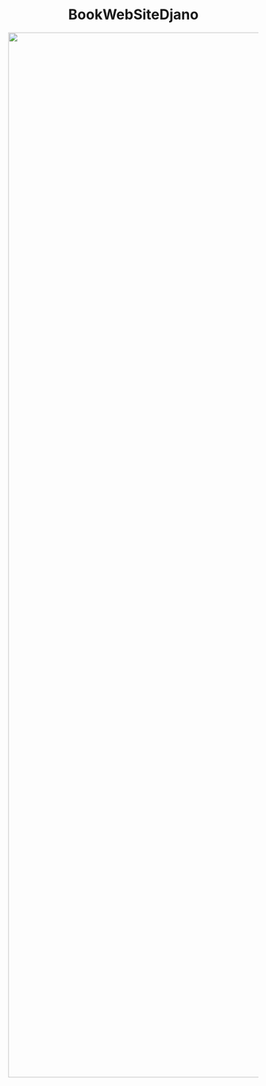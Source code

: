 <h1 align="center">BookWebSiteDjano</h1>

<p align="center">

</p>
<p align="center">
  <img width="2100" src="https://github.com/Programmingisfun11/BookWebSiteDjano/blob/main/PageImages/BooksPage.png" alt="Material Bread logo">
</p>

